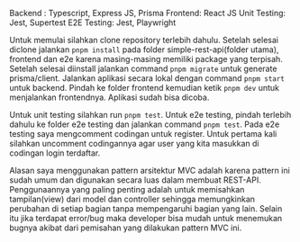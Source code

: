 Backend : Typescript, Express JS, Prisma
Frontend: React JS
Unit Testing: Jest, Supertest
E2E Testing: Jest, Playwright

Untuk memulai silahkan clone repository terlebih dahulu.
Setelah selesai diclone jalankan `pnpm install` pada folder simple-rest-api(folder utama), frontend dan e2e karena masing-masing memiliki package yang terpisah.
Setelah selesai diinstall jalankan command `pnpm migrate` untuk generate prisma/client.
Jalankan aplikasi secara lokal dengan command `pnpm start` untuk backend. Pindah ke folder frontend kemudian ketik `pnpm dev` untuk menjalankan frontendnya.
Aplikasi sudah bisa dicoba.

Untuk unit testing silahkan run `pnpm test`.
Untuk e2e testing, pindah terlebih dahulu ke folder e2e testing dan jalankan command `pnpm test`.
Pada e2e testing saya mengcomment codingan untuk register. Untuk pertama kali silahkan uncomment codingannya agar user yang kita masukkan di codingan login terdaftar.

Alasan saya menggunakan pattern arsitektur MVC adalah karena pattern ini sudah umum dan digunakan secara luas dalam membuat REST-API. Penggunaannya yang paling penting 
adalah untuk memisahkan tampilan(view) dari model dan controller sehingga memungkinkan perubahan di setiap bagian tanpa mempengaruhi bagian yang lain. Selain itu jika
terdapat error/bug maka developer bisa mudah untuk menemukan bugnya akibat dari pemisahan yang dilakukan pattern MVC ini.
